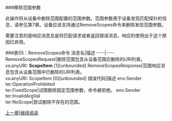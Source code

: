 ###移除范围参数 

此操作将从设备中删除范围配置的范围参数。范围参数用于设备发现匹配探针的信息，请参见第7章。设备应该支持通过RemoveScopes命令来删除发现范围参数。

需要注意的是响应消息总是将匹配请求或者返回错误消息。响应的使用出于这个原因已弃用。

###表55：RemoveScopes命令
消息名|描述
----|----
RemoveScopesRequest|删除范围包含从设备范围应删除的URI列表。<br />xs:anyURI: **ScopeItem** [1][unbounded]
RemoveScopesResponse|范围响应消息包含从设备范围中已删除的URI列表。<br />xs:anyURI: ScopeItem [0][unbounded]
错误代码|描述
env:Sender<br />ter:OperationProhibited<br />ter:FixedScope|试图删除固定范围参数，命令被拒绝。
env:Sender<br />ter:InvalidArgVal<br />ter:NoScope|尝试删除不存在的范围。





[上一章](08.03.16.md)|[继续阅读](08.03.18.md) 
 


